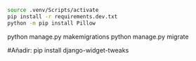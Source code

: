 

```bash
source .venv/Scripts/activate
pip install -r requirements.dev.txt
python -m pip install Pillow
```
 
python manage.py makemigrations
python manage.py migrate


#Añadir: pip install django-widget-tweaks